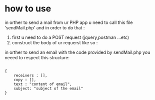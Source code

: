 # how to use 

 in orther to send a mail from ur PHP app u need to call this file 'sendMail.php' and in order to do that :
 
 1. first u need to do  a POST request (jquery,postman ...etc)
 2. construct the body of ur requerst like so :

in orther to send an email with the code provided by sendMail.php  you neeed to respect this structure:


```

{
    receivers : [],
    copy : [],
    text : "content of email",
    subject: "subject of the email"
}

```

